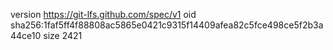 version https://git-lfs.github.com/spec/v1
oid sha256:1faf5ff4f88808ac5865e0421c9315f14409afea82c5fce498ce5f2b3a44ce10
size 2421
